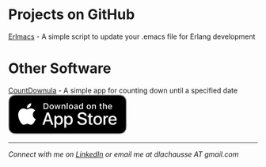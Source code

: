 # Projects on GitHub
[Erlmacs](https://github.com/dlachausse/erlmacs) - A simple script to update your .emacs file for Erlang development

# Other Software
[CountDownula](https://apps.apple.com/us/app/countdownula/id6479545149) - A simple app for counting down until a specified date
[<img src="Download_on_the_App_Store_Badge_US-UK_RGB_blk_092917.svg">](https://apps.apple.com/us/app/countdownula/id6479545149)

---

*Connect with me on [LinkedIn](https://www.linkedin.com/in/darren-lachausse) or email  me at dlachausse AT gmail.com*
